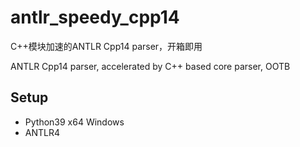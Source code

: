 # antlr_speedy_cpp14

C++模块加速的ANTLR Cpp14 parser，开箱即用

ANTLR Cpp14 parser, accelerated by C++ based core parser, OOTB

## Setup

* Python39 x64 Windows
* ANTLR4
